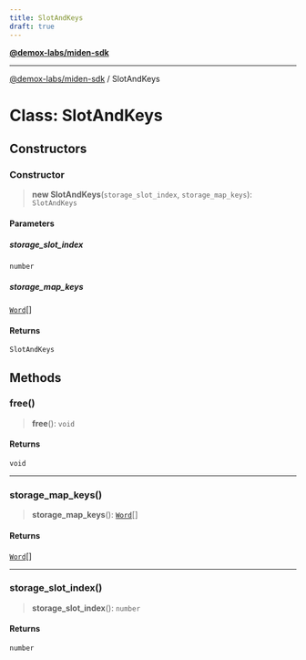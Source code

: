 ```yaml
---
title: SlotAndKeys
draft: true
---
```


[**@demox-labs/miden-sdk**](../index)

***

[@demox-labs/miden-sdk](../index) / SlotAndKeys

# Class: SlotAndKeys

## Constructors

### Constructor

> **new SlotAndKeys**(`storage_slot_index`, `storage_map_keys`): `SlotAndKeys`

#### Parameters

##### storage\_slot\_index

`number`

##### storage\_map\_keys

[`Word`](Word)[]

#### Returns

`SlotAndKeys`

## Methods

### free()

> **free**(): `void`

#### Returns

`void`

***

### storage\_map\_keys()

> **storage\_map\_keys**(): [`Word`](Word)[]

#### Returns

[`Word`](Word)[]

***

### storage\_slot\_index()

> **storage\_slot\_index**(): `number`

#### Returns

`number`
